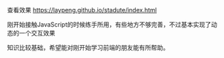 查看效果  https://laypeng.github.io/stadute/index.html

刚开始接触JavaScript的时候练手所用，有些地方不够完善，不过基本实现了动态的一个交互效果

知识比较基础，希望能对刚开始学习前端的朋友能有所帮助。
